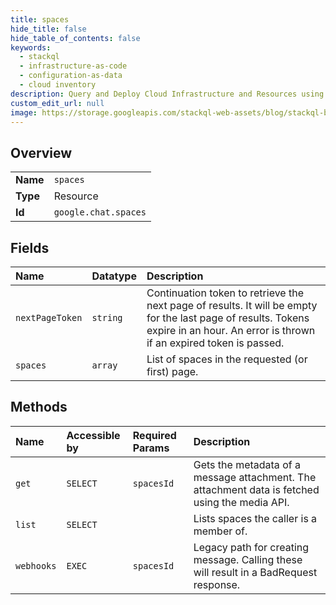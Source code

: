 ```yaml
---
title: spaces
hide_title: false
hide_table_of_contents: false
keywords:
  - stackql
  - infrastructure-as-code
  - configuration-as-data
  - cloud inventory
description: Query and Deploy Cloud Infrastructure and Resources using SQL
custom_edit_url: null
image: https://storage.googleapis.com/stackql-web-assets/blog/stackql-blog-post-featured-image.png
---
```

  
    

## Overview
<table><tbody>
<tr><td><b>Name</b></td><td><code>spaces</code></td></tr>
<tr><td><b>Type</b></td><td>Resource</td></tr>
<tr><td><b>Id</b></td><td><code>google.chat.spaces</code></td></tr>
</tbody></table>

## Fields
| Name | Datatype | Description |
|:-----|:---------|:------------|
| `nextPageToken` | `string` | Continuation token to retrieve the next page of results. It will be empty for the last page of results. Tokens expire in an hour. An error is thrown if an expired token is passed. |
| `spaces` | `array` | List of spaces in the requested (or first) page. |
## Methods
| Name | Accessible by | Required Params | Description |
|:-----|:--------------|:----------------|:------------|
| `get` | `SELECT` | `spacesId` | Gets the metadata of a message attachment. The attachment data is fetched using the media API. |
| `list` | `SELECT` |  | Lists spaces the caller is a member of. |
| `webhooks` | `EXEC` | `spacesId` | Legacy path for creating message. Calling these will result in a BadRequest response. |
